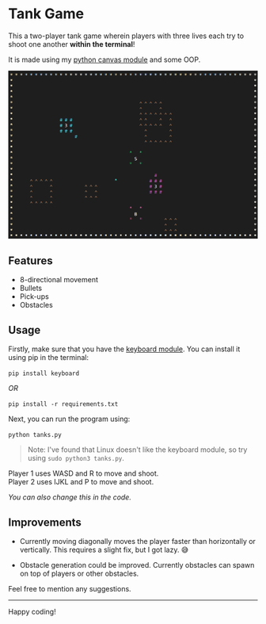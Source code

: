 # Tank Game

This a two-player tank game wherein players with three lives each try to shoot one another **within the terminal**!

It is made using my [python canvas module](https://github.com/therealmudd/python-canvas) and some OOP.

![Screenshot of game play](screenshot.png)

## Features

- 8-directional movement
- Bullets
- Pick-ups
- Obstacles

## Usage

Firstly, make sure that you have the [keyboard module](https://pypi.org/project/keyboard/). You can install it using pip in the terminal:

```pip install keyboard```

_OR_

```pip install -r requirements.txt```

Next, you can run the program using:

```python tanks.py```

> Note: I've found that Linux doesn't like the keyboard module, so try using ```sudo python3 tanks.py```.

Player 1 uses WASD and R to move and shoot.\
Player 2 uses IJKL and P to move and shoot.

_You can also change this in the code._

## Improvements

- Currently moving diagonally moves the player faster than horizontally or vertically. This requires a slight fix, but I got lazy. 😅

- Obstacle generation could be improved. Currently obstacles can spawn on top of players or other obstacles.

Feel free to mention any suggestions.

--- 
Happy coding!
